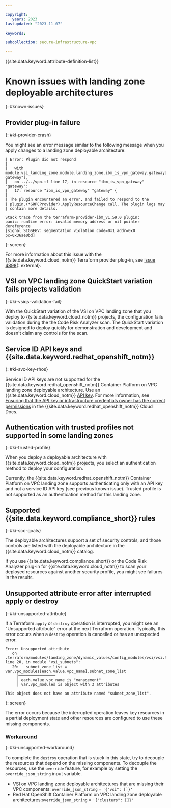 ```yaml
---

copyright:
   years: 2023
lastupdated: "2023-11-07"

keywords:

subcollection: secure-infrastructure-vpc

---
```


{{site.data.keyword.attribute-definition-list}}

# Known issues with landing zone deployable architectures
{: #known-issues}

## Provider plug-in failure
{: #ki-provider-crash}

You might see an error message similar to the following message when you apply changes to a landing zone deployable architecture:

```text
| Error: Plugin did not respond
|
|   with module.vsi_landing_zone.module.landing_zone.ibm_is_vpn_gateway.gateway["management-gateway"],
|   on ../../vpn.tf line 17, in resource "ibm_is_vpn_gateway" "gateway":
|   17: resource "ibm_is_vpn_gateway" "gateway" {
|
| The plugin encountered an error, and failed to respond to the
| plugin.(*GRPCProvider).ApplyResourceChange call. The plugin logs may
| contain more details.

Stack trace from the terraform-provider-ibm_v1.59.0 plugin:
panic: runtime error: invalid memory address or nil pointer dereference
[signal SIGSEGV: segmentation violation code=0x1 addr=0x0 pc=0x36ae0bd]
```
{: screen}

For more information about this issue with the {{site.data.keyword.cloud_notm}} Terraform provider plug-in, see [issue 4898](https://github.com/IBM-Cloud/terraform-provider-ibm/issues/4898){: external}.

## VSI on VPC landing zone QuickStart variation fails projects validation
{: #ki-vsiqs-validation-fail}

With the QuickStart variation of the VSI on VPC landing zone that you deploy to {{site.data.keyword.cloud_notm}} projects, the configuration fails validation during the the Code Risk Analyzer scan. The QuickStart variation is designed to deploy quickly for demonstration and development and doesn't claim any controls for the scan.

## Service ID API keys and {{site.data.keyword.redhat_openshift_notm}}
{: #ki-svc-key-rhos}

Service ID API keys are not supported for the {{site.data.keyword.redhat_openshift_notm}} Container Platform on VPC landing zone deployable architecture. Use an {{site.data.keyword.cloud_notm}} [API key](https://cloud.ibm.com/docs/account?topic=account-userapikey#create_user_key). For more information, see [Ensuring that the API key or infrastructure credentials owner has the correct permissions](/docs/openshift?topic=openshift-access-creds#owner_permissions) in the {{site.data.keyword.redhat_openshift_notm}} Cloud Docs.

## Authentication with trusted profiles not supported in some landing zones
{: #ki-trusted-profile}

When you deploy a deployable architecture with {{site.data.keyword.cloud_notm}} projects, you select an authentication method to deploy your configuration.

Currently, the {{site.data.keyword.redhat_openshift_notm}} Container Platform on VPC landing zone supports authenticating only with an API key and not a service ID API key (see previous known issue). Trusted profile is not supported as an authentication method for this landing zone.

## Supported {{site.data.keyword.compliance_short}} rules
{: #ki-scc-goals}

The deployable architectures support a set of security controls, and those controls are listed with the deployable architecture in the {{site.data.keyword.cloud_notm}} catalog.

If you use {{site.data.keyword.compliance_short}} or the Code Risk Analyzer plug-in for {{site.data.keyword.cloud_notm}} to scan your deployed resources against another security profile, you might see failures in the results.

## Unsupported attribute error after interrupted apply or destroy
{: #ki-unsupported-attribute}

If a Terraform `apply` or `destroy` operation is interrupted, you might see an "Unsupported attribute" error at the next Terraform operation. Typically, this error occurs when a `destroy` operation is cancelled or has an unexpected error.

```text
Error: Unsupported attribute
   on .terraform/modules/landing_zone/dynamic_values/config_modules/vsi/vsi.tf line 20, in module "vsi_subnets":
   20:   subnet_zone_list = var.vpc_modules[each.value.vpc_name].subnet_zone_list
     ├────────────────
     │ each.value.vpc_name is "management"
     │ var.vpc_modules is object with 3 attributes

This object does not have an attribute named "subnet_zone_list".
```
{: screen}

The error occurs because the interrupted operation leaves key resources in a partial deployment state and other resources are configured to use these missing components.

### Workaround
{: #ki-unsupported-workaround}

To complete the `destroy` operation that is stuck in this state, try to decouple the resources that depend on the missing components. To decouple the resources, use the `override` feature, for example by setting the `override_json_string` input variable.

- VSI on VPC landing zone deployable architectures that are missing their VPC components: `override_json_string` = `'{"vsi": []}'`
- Red Hat OpenShift Container Platform on VPC landing zone deployable architectures:`override_json_string` = `'{"clusters": []}'`
